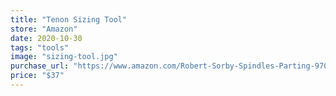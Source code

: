 ```yaml
---
title: "Tenon Sizing Tool"
store: "Amazon"
date: 2020-10-30
tags: "tools"
image: "sizing-tool.jpg"
purchase_url: "https://www.amazon.com/Robert-Sorby-Spindles-Parting-970/dp/B0713VT8NL/ref=sr_1_1?crid=10ZURTX7LQFD4&dchild=1&keywords=robert+sorby+sizing+tool&qid=1604085325&sprefix=Robert+Sorby+siZin%2Caps%2C356&sr=8-1"
price: "$37"
---
```

